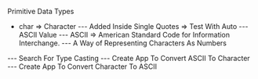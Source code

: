 Primitive Data Types
  - char => Character
  --- Added Inside Single Quotes => Test With Auto
  --- ASCII Value
  --- ASCII => American Standard Code for Information Interchange.
  --- A Way of Representing Characters As Numbers

  --- Search For Type Casting
  --- Create App To Convert ASCII To Character
  --- Create App To Convert Character To ASCII